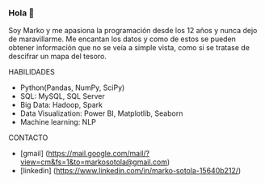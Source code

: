 ### Hola 👋

Soy Marko y me apasiona la programación desde los 12 años y nunca dejo de maravillarme. Me encantan los datos y como de estos se pueden obtener información que no se veía a simple vista, como si se tratase de descifrar un mapa del tesoro.

HABILIDADES
* Python(Pandas, NumPy, SciPy)
* SQL: MySQL, SQL Server
* Big Data: Hadoop, Spark
* Data Visualization: Power BI, Matplotlib, Seaborn
* Machine learning: NLP

CONTACTO
* [gmail] (https://mail.google.com/mail/?view=cm&fs=1&to=markosotola@gmail.com)
* [linkedin] (https://www.linkedin.com/in/marko-sotola-15640b212/)
